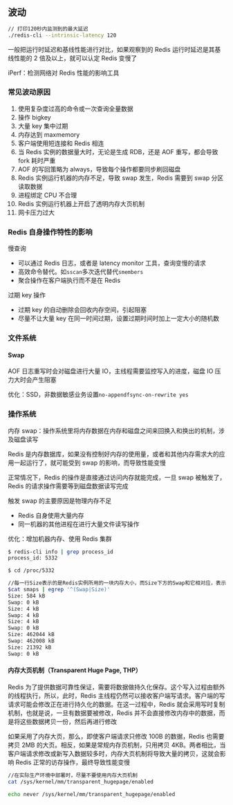 ## 波动

```sh
// 打印120秒内监测到的最大延迟
./redis-cli --intrinsic-latency 120
```

一般把运行时延迟和基线性能进行对比，如果观察到的 Redis 运行时延迟是其基线性能的 2 倍及以上，就可以认定 Redis 变慢了

iPerf：检测网络对 Redis 性能的影响工具

### 常见波动原因

1. 使用复杂度过高的命令或一次查询全量数据
1. 操作 bigkey
1. 大量 key 集中过期
1. 内存达到 maxmemory
1. 客户端使用短连接和 Redis 相连
1. 当 Redis 实例的数据量大时，无论是生成 RDB，还是 AOF 重写，都会导致 fork 耗时严重
1. AOF 的写回策略为 always，导致每个操作都要同步刷回磁盘
1. Redis 实例运行机器的内存不足，导致 swap 发生，Redis 需要到 swap 分区读取数据
1. 进程绑定 CPU 不合理
1. Redis 实例运行机器上开启了透明内存大页机制
1. 网卡压力过大

### Redis 自身操作特性的影响

慢查询
  - 可以通过 Redis 日志，或者是 latency monitor 工具，查询变慢的请求
  - 高效命令替代。如`sscan`多次迭代替代`smembers`
  - 聚合操作在客户端执行而不是在 Redis

过期 key 操作
  - 过期 key 的自动删除会回收内存空间，引起阻塞
  - 尽量不让大量 key 在同一时间过期，设置过期时间时加上一定大小的随机数

### 文件系统

#### Swap

AOF 日志重写时会对磁盘进行大量 IO，主线程需要监控写入的进度，磁盘 IO 压力大时会产生阻塞

优化：SSD，非数据敏感业务设置`no-appendfsync-on-rewrite yes`

### 操作系统

内存 swap：操作系统里将内存数据在内存和磁盘之间来回换入和换出的机制，涉及磁盘读写

Redis 是内存数据库，如果没有控制好内存的使用量，或者和其他内存需求大的应用一起运行了，就可能受到 swap 的影响，而导致性能变慢

正常情况下，Redis 的操作是直接通过访问内存就能完成，一旦 swap 被触发了，Redis 的请求操作需要等到磁盘数据读写完成

触发 swap 的主要原因是物理内存不足
  - Redis 自身使用大量内存
  - 同一机器的其他进程在进行大量文件读写操作

优化：增加机器内存、使用 Redis 集群

```sh
$ redis-cli info | grep process_id
process_id: 5332

$ cd /proc/5332

//每一行Size表示的是Redis实例所用的一块内存大小，而Size下方的Swap和它相对应，表示这块Size大小的内存区域有多少已经被换出到磁盘上
$cat smaps | egrep '^(Swap|Size)'
Size: 584 kB
Swap: 0 kB
Size: 4 kB
Swap: 4 kB
Size: 4 kB
Swap: 0 kB
Size: 462044 kB
Swap: 462008 kB
Size: 21392 kB
Swap: 0 kB
```

#### 内存大页机制（Transparent Huge Page, THP）

Redis 为了提供数据可靠性保证，需要将数据做持久化保存。这个写入过程由额外的线程执行，所以，此时，Redis 主线程仍然可以接收客户端写请求。客户端的写请求可能会修改正在进行持久化的数据。在这一过程中，Redis 就会采用写时复制机制，也就是说，一旦有数据要被修改，Redis 并不会直接修改内存中的数据，而是将这些数据拷贝一份，然后再进行修改

如果采用了内存大页，那么，即使客户端请求只修改 100B 的数据，Redis 也需要拷贝 2MB 的大页。相反，如果是常规内存页机制，只用拷贝 4KB。两者相比，当客户端请求修改或新写入数据较多时，内存大页机制将导致大量的拷贝，这就会影响 Redis 正常的访存操作，最终导致性能变慢

```sh
//在实际生产环境中部署时，尽量不要使用内存大页机制
cat /sys/kernel/mm/transparent_hugepage/enabled

echo never /sys/kernel/mm/transparent_hugepage/enabled

```
